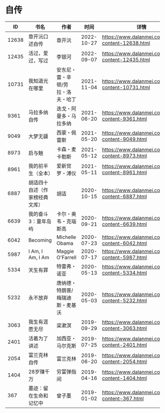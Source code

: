# 自传

| ID | 书名 | 作者 | 时间 | 详情 | 下载页面 | EPUB下载链接 | MOBI下载链接 | AZW3下载链接 |
| --- | --- | --- | --- | --- | --- | --- | --- | --- |
| 12638 | 章开沅口述自传 | 章开沅 | 2022-10-27 | https://www.dalanmei.com/book-content-12638.html | https://www.dalanmei.com/download-book-12638.html | http://ct.dalanmei.com/f/31084289-771232382-1e945b | http://ct.dalanmei.com/f/31084289-771247324-e3df96 | http://ct.dalanmei.com/f/31084289-771240342-553a2b |
| 12435 | 活过，爱过，写过 | 李银河 | 2022-09-07 | https://www.dalanmei.com/book-content-12435.html | https://www.dalanmei.com/download-book-12435.html | http://ct.dalanmei.com/f/31084289-771229188-866a92 | http://ct.dalanmei.com/f/31084289-771240843-be9e6b | http://ct.dalanmei.com/f/31084289-771232868-718bdd |
| 10731 | 我知道光在哪里 | 安东尼・雷・辛顿/劳拉・洛夫・哈丁 | 2021-11-04 | https://www.dalanmei.com/book-content-10731.html | https://www.dalanmei.com/download-book-10731.html | http://ct.dalanmei.com/f/31084289-570142948-6eb54e | http://ct.dalanmei.com/f/31084289-570355581-1e1560 | http://ct.dalanmei.com/f/31084289-571403429-30756c |
| 9361 | 马拉多纳自传 | 迭戈・阿曼多・马拉多纳 | 2021-06-20 | https://www.dalanmei.com/book-content-9361.html | https://www.dalanmei.com/download-book-9361.html | http://ct.dalanmei.com/f/31084289-571727273-0e0387 | http://ct.dalanmei.com/f/31084289-572092679-670e54 | http://ct.dalanmei.com/f/31084289-572114078-8a1cee |
| 9049 | 大梦无疆 | 西蒙・佩雷斯 | 2021-05-20 | https://www.dalanmei.com/book-content-9049.html | https://www.dalanmei.com/download-book-9049.html | http://ct.dalanmei.com/f/31084289-571723499-850ce9 | http://ct.dalanmei.com/f/31084289-572112563-af7b0a | http://ct.dalanmei.com/f/31084289-572116613-53826e |
| 8973 | 启与魅 | 卡森・麦卡勒斯 | 2021-05-12 | https://www.dalanmei.com/book-content-8973.html | https://www.dalanmei.com/download-book-8973.html | http://ct.dalanmei.com/f/31084289-571722168-28eedf | http://ct.dalanmei.com/f/31084289-572112898-1015b4 | http://ct.dalanmei.com/f/31084289-572117498-135124 |
| 8961 | 我的前半生（全本） | 爱新觉罗・溥仪 | 2021-05-11 | https://www.dalanmei.com/book-content-8961.html | https://www.dalanmei.com/download-book-8961.html | http://ct.dalanmei.com/f/31084289-571721071-135ddf | http://ct.dalanmei.com/f/31084289-572113019-dc1e20 | http://ct.dalanmei.com/f/31084289-572120228-bd65e7 |
| 6887 | 胡适四十自述（作家榜经典文库） | 胡适 | 2020-10-15 | https://www.dalanmei.com/book-content-6887.html | https://www.dalanmei.com/download-book-6887.html | http://ct.dalanmei.com/f/31084289-571544553-8bff78 | http://ct.dalanmei.com/f/31084289-571814927-3d0086 | http://ct.dalanmei.com/f/31084289-572197526-dd75df |
| 6639 | 我的奋斗3：童年岛屿 | 卡尔・奥韦・克瑙斯高 | 2020-09-21 | https://www.dalanmei.com/book-content-6639.html | https://www.dalanmei.com/download-book-6639.html | http://ct.dalanmei.com/f/31084289-571550020-1bf5d4 | http://ct.dalanmei.com/f/31084289-571839013-20f297 | http://ct.dalanmei.com/f/31084289-572200750-ac847d |
| 6042 | Becoming | Michelle Obama | 2020-07-23 | https://www.dalanmei.com/book-content-6042.html |  |  |  |  |
| 5987 | I Am, I Am, I Am | Maggie O'Farrell | 2020-07-17 | https://www.dalanmei.com/book-content-5987.html | https://www.dalanmei.com/download-book-5987.html | http://ct.dalanmei.com/f/31084289-571561715-caaa68 | http://ct.dalanmei.com/f/31084289-571989113-e891c2 | http://ct.dalanmei.com/f/31084289-571910478-547b26 |
| 5334 | 天生有罪 | 特雷弗・诺亚 | 2020-05-13 | https://www.dalanmei.com/book-content-5334.html | https://www.dalanmei.com/download-book-5334.html | http://ct.dalanmei.com/f/31084289-571499529-cee90c | http://ct.dalanmei.com/f/31084289-571775039-b5af30 | http://ct.dalanmei.com/f/31084289-571919857-22451f |
| 5232 | 永不放弃 | 唐纳德・特朗普/梅瑞迪斯・麦基沃 | 2020-05-03 | https://www.dalanmei.com/book-content-5232.html | https://www.dalanmei.com/download-book-5232.html | http://ct.dalanmei.com/f/31084289-571513862-32923d | http://ct.dalanmei.com/f/31084289-571777116-6ef25d | http://ct.dalanmei.com/f/31084289-571922593-3fb961 |
| 3063 | 我生有涯愿无尽 | 梁漱溟 | 2019-09-29 | https://www.dalanmei.com/book-content-3063.html |  |  |  |  |
| 2401 | 活着为了讲述 | 加西亚・马尔克斯 | 2019-07-25 | https://www.dalanmei.com/book-content-2401.html | https://www.dalanmei.com/download-book-2401.html | http://ct.dalanmei.com/f/31084289-571590496-4be5cb | http://ct.dalanmei.com/f/31084289-571737207-b12c57 | http://ct.dalanmei.com/f/31084289-571863002-bd26af |
| 2054 | 富兰克林自传 | 富兰克林 | 2019-06-20 | https://www.dalanmei.com/book-content-2054.html | https://www.dalanmei.com/download-book-2054.html | http://ct.dalanmei.com/f/31084289-571501207-608756 | http://ct.dalanmei.com/f/31084289-571775343-21826e | http://ct.dalanmei.com/f/31084289-571875328-13ab26 |
| 1404 | 28岁赚千万 | 穷富弹指间 | 2019-04-16 | https://www.dalanmei.com/book-content-1404.html | https://www.dalanmei.com/download-book-1404.html | http://ct.dalanmei.com/f/31084289-571423075-1a8ff5 | http://ct.dalanmei.com/f/31084289-571781934-86dc3f | http://ct.dalanmei.com/f/31084289-571883093-111ef6 |
| 367 | 墨迹：留在生命和记忆中 | 曾子墨 | 2019-01-02 | https://www.dalanmei.com/book-content-367.html | https://www.dalanmei.com/download-book-367.html | http://ct.dalanmei.com/f/31084289-571455835-8e2dee | http://ct.dalanmei.com/f/31084289-571788082-45df37 | http://ct.dalanmei.com/f/31084289-571889574-3946fa |
